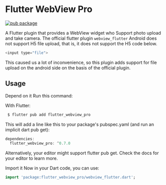 # Flutter WebView Pro

[![pub package](https://img.shields.io/badge/pub-v0.7.0-orange)](https://pub.dartlang.org/packages/flutter_webview_pro)

A Flutter plugin that provides a WebView widget   who Support photo upload and take camera.
The official flutter plugin `webview_flutter` Android does not support H5 file upload, that is, it does not support the H5 code below.

```dart
<input type="file">
```

This caused us a lot of inconvenience, so this plugin adds support for file upload on the android side on the basis of the official plugin.


## Usage
Depend on it
Run this command:

With Flutter:
```dart
 $ flutter pub add flutter_webview_pro
 ```

This will add a line like this to your package's pubspec.yaml (and run an implicit dart pub get):

```dart
dependencies:
  flutter_webview_pro: ^0.7.0
  ```

Alternatively, your editor might support flutter pub get. Check the docs for your editor to learn more.

Import it
Now in your Dart code, you can use:

```dart
import 'package:flutter_webview_pro/webview_flutter.dart';
```

